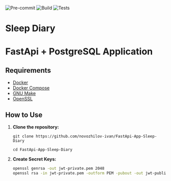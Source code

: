 ![Pre-commit](https://img.shields.io/github/actions/workflow/status/novozhilov-ivan/FastApi-App-Sleep-Diary/pre-commit.yaml?label=pre-commit)
![Build](https://img.shields.io/github/actions/workflow/status/novozhilov-ivan/FastApi-App-Sleep-Diary/build.yaml?label=build)
![Tests](https://img.shields.io/github/actions/workflow/status/novozhilov-ivan/FastApi-App-Sleep-Diary/tests.yaml?label=tests)
# Sleep Diary
# FastApi + PostgreSQL Application


## Requirements

- [Docker](https://www.docker.com/get-started)
- [Docker Compose](https://docs.docker.com/compose/install/)
- [GNU Make](https://www.gnu.org/software/make/)
- [OpenSSL](https://openssl-library.org/source/gitrepo/)

## How to Use

1. **Clone the repository:**

   ```shell
   git clone https://github.com/novozhilov-ivan/FastApi-App-Sleep-Diary
   ```
   ```shell
   cd FastApi-App-Sleep-Diary
   ```

2. **Create Secret Keys:**
    ```bash
    openssl genrsa -out jwt-private.pem 2048
    openssl rsa -in jwt-private.pem -outform PEM -pubout -out jwt-public.pem
    ```
